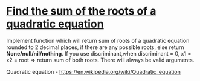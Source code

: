 # [Find the sum of the roots of a quadratic equation](https://www.codewars.com/kata/find-the-sum-of-the-roots-of-a-quadratic-equation "https://www.codewars.com/kata/57d448c6ba30875437000138")

Implement function which will return sum of roots of a quadratic equation rounded to 2 decimal places, if there are any possible roots, else
return **None/null/nil/nothing**. If you use discriminant,when discriminant = 0, x1 = x2 = root => return sum of both roots. There will
always be valid arguments.

Quadratic equation - https://en.wikipedia.org/wiki/Quadratic_equation
